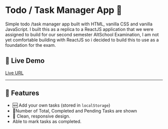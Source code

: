 # Todo / Task Manager App 📝

Simple todo /task manager app built with HTML, vanilla CSS and vanilla JavaScript.
I built this as a replica to a ReactJS application that we were assigned to build for our second semester AltSchool Examination, I am not yet comfortable building with ReactJS so i decided to build this to use as a foundation for the exam.

## 🚀 Live Demo
[Live URL](https://alt-school-second-semester-exam-pro.vercel.app/)

---

## 📌 Features

* 🆕 Add your own tasks (stored in `localStorage`)
* 📄Number of Total, Completed and Pending Tasks are shown
* 🎨 Clean, responsive design.
 * Able to mark tasks as completed.

